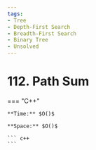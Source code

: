 ```yaml
---
tags:
- Tree
- Depth-First Search
- Breadth-First Search
- Binary Tree
- Unsolved
---
```



# 112. Path Sum

=== "C++"

    **Time:** $O()$

    **Space:** $O()$

    ``` c++
    ```